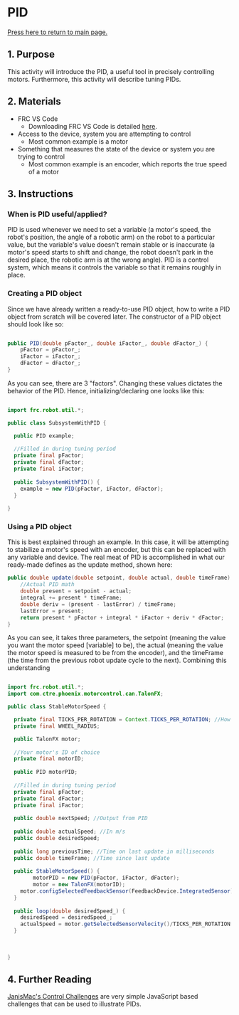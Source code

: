 # PID

[Press here to return to main page.](https://github.com/iron-claw-972/Curriculum2020)

## 1. Purpose

This activity will introduce the PID, a useful tool in precisely controlling motors. Furthermore, this activity will describe tuning PIDs.

## 2. Materials

- FRC VS Code
  - Downloading FRC VS Code is detailed [here](https://github.com/iron-claw-972/Curriculum2020/blob/master/InstallingFrcPrereqs.md#frc-vscode).
- Access to the device, system you are attempting to control
  - Most common example is a motor
- Something that measures the state of the device or system you are trying to control
  - Most common example is an encoder, which reports the true speed of a motor

## 3. Instructions

### When is PID useful/applied?

PID is used whenever we need to set a variable (a motor's speed, the robot's position, the angle of a robotic arm) on the robot to a particular value, but the variable's value doesn't remain stable or is inaccurate (a motor's speed starts to shift and change, the robot doesn't park in the desired place, the robotic arm is at the wrong angle). PID is a control system, which means it controls the variable so that it remains roughly in place. 

### Creating a PID object

Since we have already written a ready-to-use PID object, how to write a PID object from scratch will be covered later. 
The constructor of a PID object should look like so:

```java

public PID(double pFactor_, double iFactor_, double dFactor_) {
	pFactor = pFactor_;
	iFactor = iFactor_;
	dFactor = dFactor_;
}

```

As you can see, there are 3 "factors". Changing these values dictates the behavior of the PID.
Hence, initializing/declaring one looks like this:

```java

import frc.robot.util.*;

public class SubsystemWithPID {

  public PID example;
  
  //Filled in during tuning period
  private final pFactor;
  private final dFactor;
  private final iFactor;
  
  public SubsystemWithPID() {
    example = new PID(pFactor, iFactor, dFactor);
  }
  
}

```

### Using a PID object

This is best explained through an example. In this case, it will be attempting to stabilize a motor's speed with an encoder, but this can be replaced with any variable and device. The real meat of PID is accomplished in what our ready-made defines as the update method, shown here:

```java
public double update(double setpoint, double actual, double timeFrame) {
	//Actual PID math
	double present = setpoint - actual;
	integral += present * timeFrame;
	double deriv = (present - lastError) / timeFrame;
	lastError = present;
	return present * pFactor + integral * iFactor + deriv * dFactor;
}
```

As you can see, it takes three parameters, the setpoint (meaning the value you want the motor speed [variable] to be), the actual (meaning the value the motor speed is measured to be from the encoder), and the timeFrame (the time from the previous robot update cycle to the next). Combining this understanding 

```java

import frc.robot.util.*;
import com.ctre.phoenix.motorcontrol.can.TalonFX;

public class StableMotorSpeed {

  private final TICKS_PER_ROTATION = Context.TICKS_PER_ROTATION; //How many counts an encoder makes for a revolution; For a TalonFX this is 2048
  private final WHEEL_RADIUS;

  public TalonFX motor;
  
  //Your motor's ID of choice
  private final motorID;
  
  public PID motorPID;
  
  //Filled in during tuning period
  private final pFactor;
  private final dFactor;
  private final iFactor;
  
  public double nextSpeed; //Output from PID
  
  public double actualSpeed; //In m/s
  public double desiredSpeed;
  
  public long previousTime; //Time on last update in milliseconds
  public double timeFrame; //Time since last update
  
  public StableMotorSpeed() {
    	motorPID = new PID(pFactor, iFactor, dFactor);
    	motor = new TalonFX(motorID);
	motor.configSelectedFeedbackSensor(FeedbackDevice.IntegratedSensor);
  }
  
  public loop(double desiredSpeed_) {
  	desiredSpeed = desiredSpeed_;
	actualSpeed = motor.getSelectedSensorVelocity()/TICKS_PER_ROTATION * WHEEL_RADIUS;
  }
  
  
  
}

```



## 4. Further Reading

[JanisMac's Control Challenges](https://janismac.github.io/ControlChallenges/) are very simple JavaScript based challenges that can be used to illustrate PIDs.
